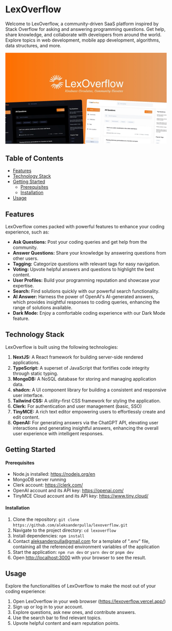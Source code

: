 # LexOverflow

Welcome to LexOverflow, a community-driven SaaS platform inspired by Stack Overflow for asking and answering programming questions. Get help, share knowledge, and collaborate with developers from around the world. Explore topics in web development, mobile app development, algorithms, data structures, and more.

![thumbnail](public/assets/images/thumbnail.jpg)
## Table of Contents
  - [Features](#features)
  - [Technology Stack](#technology-stack)
  - [Getting Started](#getting-started)
      - [Prerequisites](#prerequisites)
      - [Installation](#installation)
  - [Usage](#usage)

## Features

LexOverflow comes packed with powerful features to enhance your coding experience, such as:

- **Ask Questions:** Post your coding queries and get help from the community.
- **Answer Questions:** Share your knowledge by answering questions from other users.
- **Tagging:** Categorize questions with relevant tags for easy navigation.
- **Voting:** Upvote helpful answers and questions to highlight the best content.
- **User Profiles:** Build your programming reputation and showcase your expertise.
- **Search:** Find solutions quickly with our powerful search functionality.
- **AI Answer:** Harness the power of OpenAI's AI-generated answers, which provides insightful responses to coding queries, enhancing the range of solutions available.
- **Dark Mode:** Enjoy a comfortable coding experience with our Dark Mode feature.

## Technology Stack

LexOverflow is built using the following technologies:

1. **NextJS:** A React framework for building server-side rendered applications.
2. **TypeScript:** A superset of JavaScript that fortifies code integrity through static typing.
3. **MongoDB:** A NoSQL database for storing and managing application data.
4. **shadcn:** A UI component library for building a consistent and responsive user interface.
5. **Tailwind CSS:** A utility-first CSS framework for styling the application.
6. **Clerk:** For authentication and user management (basic, SSO)
7. **TinyMCE:** A rich text editor empowering users to effortlessly create and edit content.
8. **OpenAI:** For generating answers via the ChatGPT API, elevating user interactions and generating insightful answers, enhancing the overall user experience with intelligent responses.

## Getting Started

#### Prerequisites

- Node.js installed: https://nodejs.org/en
- MongoDB server running
- Clerk account: https://clerk.com/
- OpenAI account and its API key: https://openai.com/
- TinyMCE Cloud account and its API key: https://www.tiny.cloud/

#### Installation

1. Clone the repository: `git clone https://github.com/aleksanderpulla/lexoverflow.git`
2. Navigate to the project directory: `cd lexoverflow`
3. Install dependencies: `npm install`
4. Contact aleksanderpulla@gmail.com for a template of ".env" file, containing all the referenced environment variables of the application
5. Start the application: `npm run dev` or `yarn dev` or `pnpm dev`
6. Open [http://localhost:3000](http://localhost:3000) with your browser to see the result.

## Usage

Explore the functionalities of LexOverflow to make the most out of your coding experience:

1. Open LexOverflow in your web browser (https://lexoverflow.vercel.app/)
2. Sign up or log in to your account.
3. Explore questions, ask new ones, and contribute answers.
4. Use the search bar to find relevant topics.
5. Upvote helpful content and earn reputation points.
